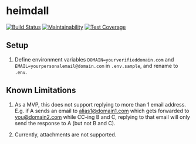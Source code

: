 # heimdall

[![Build Status](https://travis-ci.com/fterh/heimdall.svg?branch=master)](https://travis-ci.com/fterh/heimdall)
[![Maintainability](https://api.codeclimate.com/v1/badges/8400b327ea3d328c9f5e/maintainability)](https://codeclimate.com/github/fterh/heimdall/maintainability)
[![Test Coverage](https://api.codeclimate.com/v1/badges/8400b327ea3d328c9f5e/test_coverage)](https://codeclimate.com/github/fterh/heimdall/test_coverage)

## Setup

1. Define environment variables `DOMAIN=yourverifieddomain.com` and `EMAIL=yourpersonalemail@domain.com` in `.env.sample`, and rename to `.env`.

## Known Limitations

1. As a MVP, this does not support replying to more than 1 email address.
   E.g. if A sends an email to alias1@domain1.com which gets forwarded to you@domain2.com while CC-ing
   B and C, replying to that email will only send the response to A (but not B and C).

2. Currently, attachments are not supported.
